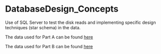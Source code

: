 # DatabaseDesign_Concepts

Use of SQL Server to test the disk reads and implementing specific design techniques (star schema) in the data.

The data used for Part A can be found [here](https://drive.google.com/drive/folders/1H__0ltKKof2r2ZD2L7xow36dHiO8QbCg?usp=sharing)

The data used for Part B can be found [here](https://drive.google.com/file/d/1KxMCoK49agTC4sWKMuebMyOsEp1otdHw/view?usp=sharing)
